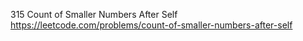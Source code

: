 315 Count of Smaller Numbers After Self https://leetcode.com/problems/count-of-smaller-numbers-after-self
